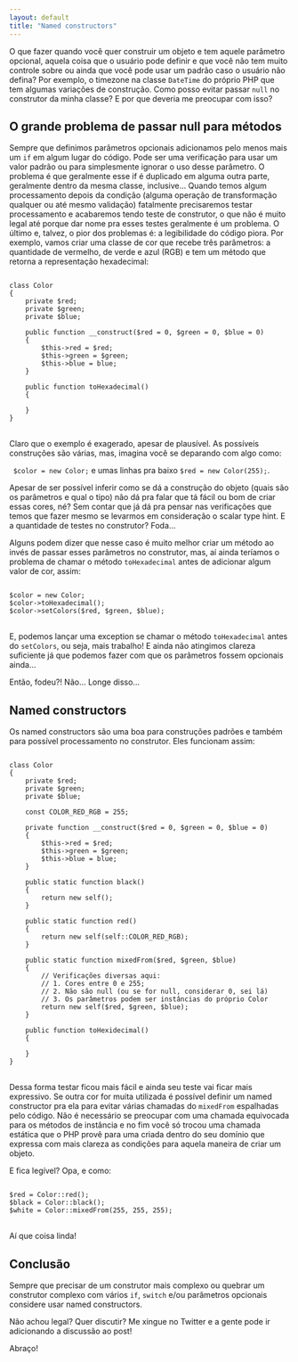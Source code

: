 ```yaml
---
layout: default
title: "Named constructors"
---
```


O que fazer quando você quer construir um objeto e tem aquele parâmetro opcional, aquela coisa que o usuário pode definir e que você não tem muito controle sobre ou ainda que você pode usar um padrão caso o usuário não defina? Por exemplo, o timezone na classe ```DateTime``` do próprio PHP que tem algumas variações de construção. Como posso evitar passar ```null``` no construtor da minha classe? E por que deveria me preocupar com isso?

## O grande problema de passar null para métodos

Sempre que definimos parâmetros opcionais adicionamos pelo menos mais um ```if``` em algum lugar do código. Pode ser uma verificação para usar um valor padrão ou para simplesmente ignorar o uso desse parâmetro. O problema é que geralmente esse if é duplicado em alguma outra parte, geralmente dentro da mesma classe, inclusive...
Quando temos algum processamento depois da condição (alguma operação de transformação qualquer ou até mesmo validação) fatalmente precisaremos testar processamento e acabaremos tendo teste de construtor, o que não é muito legal até porque dar nome pra esses testes geralmente é um problema.
O último e, talvez, o pior dos problemas é: a legibilidade do código piora. Por exemplo, vamos criar uma classe de cor que recebe três parâmetros: a quantidade de vermelho, de verde e azul (RGB) e tem um método que retorna a representação hexadecimal:

<pre class="language-php">
<code>
class Color
{
    private $red;
    private $green;
    private $blue;

    public function __construct($red = 0, $green = 0, $blue = 0)
    {
        $this->red = $red;
        $this->green = $green;
        $this->blue = blue;
    }

    public function toHexadecimal()
    {

    }
}
</code>
</pre>

Claro que o exemplo é exagerado, apesar de plausível. As possíveis construções são várias, mas, imagina você se deparando com algo como:

``` $color = new Color;``` e umas linhas pra baixo ```$red = new Color(255);```.

Apesar de ser possível inferir como se dá a construção do objeto (quais são os parâmetros e qual o tipo) não dá pra falar que tá fácil ou bom de criar essas cores, né? Sem contar que já dá pra pensar nas verificações que temos que fazer mesmo se levarmos em consideração o scalar type hint. E a quantidade de testes no construtor? Foda...

Alguns podem dizer que nesse caso é muito melhor criar um método ao invés de passar esses parâmetros no construtor, mas, aí ainda teríamos o problema de chamar o método ```toHexadecimal``` antes de adicionar algum valor de cor, assim:

<pre class="language-php">
<code>
$color = new Color;
$color->toHexadecimal();
$color->setColors($red, $green, $blue);
</code>
</pre>

E, podemos lançar uma exception se chamar o método ```toHexadecimal``` antes do ```setColors```, ou seja, mais trabalho! E ainda não atingimos clareza suficiente já que podemos fazer com que os parâmetros fossem opcionais ainda...

Então, fodeu?! Não... Longe disso...

## Named constructors

Os named constructors são uma boa para construções padrões e também para possível processamento no construtor. Eles funcionam assim:

<pre class="language-php">
<code>
class Color
{
    private $red;
    private $green;
    private $blue;

    const COLOR_RED_RGB = 255;

    private function __construct($red = 0, $green = 0, $blue = 0)
    {
        $this->red = $red;
        $this->green = $green;
        $this->blue = blue;
    }

    public static function black()
    {
        return new self();
    }

    public static function red()
    {
        return new self(self::COLOR_RED_RGB);
    }

    public static function mixedFrom($red, $green, $blue)
    {
        // Verificações diversas aqui:
        // 1. Cores entre 0 e 255;
        // 2. Não são null (ou se for null, considerar 0, sei lá)
        // 3. Os parâmetros podem ser instâncias do próprio Color
        return new self($red, $green, $blue);
    }

    public function toHexidecimal()
    {

    }
}
</code>
</pre>

Dessa forma testar ficou mais fácil e ainda seu teste vai ficar mais expressivo. Se outra cor for muita utilizada é possível definir um named constructor pra ela para evitar várias chamadas do ```mixedFrom``` espalhadas pelo código. Não é necessário se preocupar com uma chamada equivocada para os métodos de instância e no fim você só trocou uma chamada estática que o PHP provê para uma criada dentro do seu domínio que expressa com mais clareza as condições para aquela maneira de criar um objeto.

E fica legível? Opa, e como:

<pre class="language-php">
<code>
$red = Color::red();
$black = Color::black();
$white = Color::mixedFrom(255, 255, 255);
</code>
</pre>

Aí que coisa linda!

## Conclusão

Sempre que precisar de um construtor mais complexo ou quebrar um construtor complexo com vários ```if```, ```switch``` e/ou parâmetros opcionais considere usar named constructors.

Não achou legal? Quer discutir? Me xingue no Twitter e a gente pode ir adicionando a discussão ao post!

Abraço!
